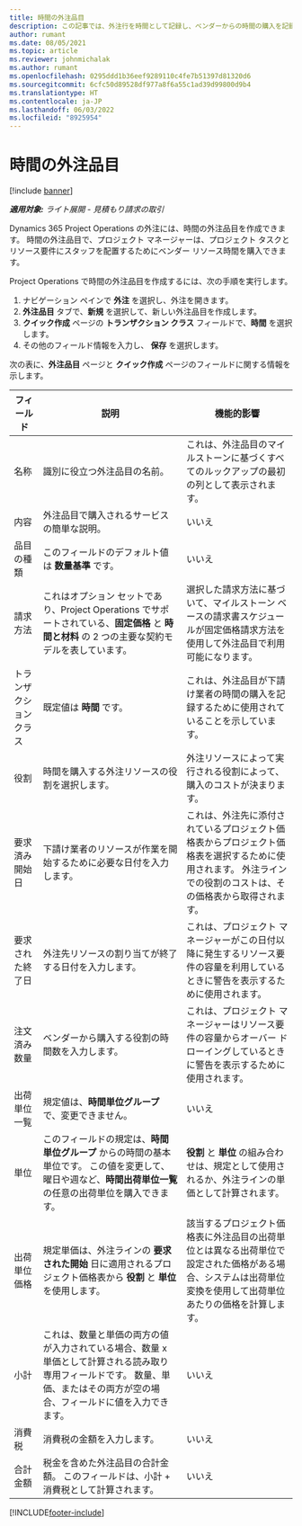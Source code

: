 ```yaml
---
title: 時間の外注品目
description: この記事では、外注行を時間として記録し、ベンダーからの時間の購入を記録する方法について説明します。
author: rumant
ms.date: 08/05/2021
ms.topic: article
ms.reviewer: johnmichalak
ms.author: rumant
ms.openlocfilehash: 0295ddd1b36eef9289110c4fe7b51397d81320d6
ms.sourcegitcommit: 6cfc50d89528df977a8f6a55c1ad39d99800d9b4
ms.translationtype: HT
ms.contentlocale: ja-JP
ms.lasthandoff: 06/03/2022
ms.locfileid: "8925954"
---
```

# <a name="subcontract-lines-for-time"></a>時間の外注品目

[!include [banner](../../includes/dataverse-preview.md)]

_**適用対象:** ライト展開 - 見積もり請求の取引_

Dynamics 365 Project Operations の外注には、時間の外注品目を作成できます。 時間の外注品目で、プロジェクト マネージャーは、プロジェクト タスクとリソース要件にスタッフを配置するためにベンダー リソース時間を購入できます。

Project Operations で時間の外注品目を作成するには、次の手順を実行します。

1. ナビゲーション ペインで **外注** を選択し、外注を開きます。
2. **外注品目** タブで、**新規** を選択して、新しい外注品目を作成します。
3. **クイック作成** ページの **トランザクション クラス** フィールドで、**時間** を選択します。
4. その他のフィールド情報を入力し、 **保存** を選択します。

  次の表に、**外注品目** ページと **クイック作成** ページのフィールドに関する情報を示します。

| **フィールド** | **説明** | **機能的影響** |
| --- | --- | --- |
| 名称 | 識別に役立つ外注品目の名前。 | これは、外注品目のマイルストーンに基づくすべてのルックアップの最初の列として表示されます。 |
| 内容 | 外注品目で購入されるサービスの簡単な説明。 |いいえ​​ |
| 品目の種類 |   このフィールドのデフォルト値は **数量基準** です。| いいえ​​ |
| 請求方法 | これはオプション セットであり、Project Operations でサポートされている、**固定価格** と **時間と材料** の 2 つの主要な契約モデルを表しています。 | 選択した請求方法に基づいて、マイルストーン ベースの請求書スケジュールが固定価格請求方法を使用して外注品目で利用可能になります。 |
| トランザクション クラス | 既定値は **時間** です。 | これは、外注品目が下請け業者の時間の購入を記録するために使用されていることを示しています。 |
| 役割 | 時間を購入する外注リソースの役割を選択します。 | 外注リソースによって実行される役割によって、購入のコストが決まります。 |
| 要求済み開始日 | 下請け業者のリソースが作業を開始するために必要な日付を入力します。 | これは、外注先に添付されているプロジェクト価格表からプロジェクト価格表を選択するために使用されます。 外注ラインでの役割のコストは、その価格表から取得されます。 |
| 要求された終了日 | 外注先リソースの割り当てが終了する日付を入力します。 | これは、プロジェクト マネージャーがこの日付以降に発生するリソース要件の容量を利用しているときに警告を表示するために使用されます。 |
| 注文済み数量 | ベンダーから購入する役割の時間数を入力します。 | これは、プロジェクト マネージャーはリソース要件の容量からオーバー ドローイングしているときに警告を表示するために使用されます。 |
| 出荷単位一覧  | 規定値は、**時間単位グループ** で、変更できません。 | いいえ​​|
| 単位 | このフィールドの規定は、**時間単位グループ** からの時間の基本単位です。 この値を変更して、曜日や週など、**時間出荷単位一覧** の任意の出荷単位を購入できます。 | **役割** と **単位** の組み合わせは、規定として使用されるか、外注ラインの単価として計算されます。 |
| 出荷単位価格 | 規定単価は、外注ラインの **要求された開始** 日に適用されるプロジェクト価格表から **役割** と **単位** を使用します。 | 該当するプロジェクト価格表に外注品目の出荷単位とは異なる出荷単位で設定された価格がある場合、システムは出荷単位変換を使用して出荷単位あたりの価格を計算します。 |
| 小計 |    これは、数量と単価の両方の値が入力されている場合、数量 x 単価として計算される読み取り専用フィールドです。 数量、単価、またはその両方が空の場合、フィールドに値を入力できます。 | いいえ​​|
| 消費税 |   消費税の金額を入力します。 |いいえ​​ |
| 合計金額 | 税金を含めた外注品目の合計金額。 このフィールドは、小計 + 消費税として計算されます。|いいえ​​ |

[!INCLUDE[footer-include](../../includes/footer-banner.md)]
